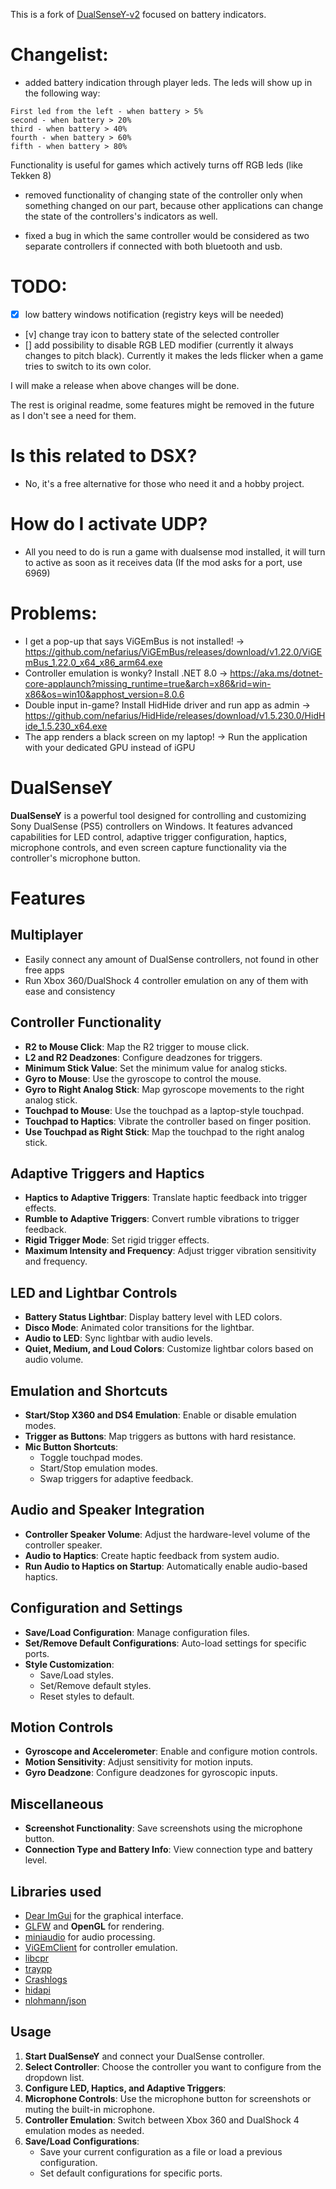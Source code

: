 This is a fork of [DualSenseY-v2](https://github.com/WujekFoliarz/DualSenseY-v2) focused on battery indicators.

# Changelist:
- added battery indication through player leds. The leds will show up in the following way:

```
First led from the left - when battery > 5%
second - when battery > 20%
third - when battery > 40%
fourth - when battery > 60%
fifth - when battery > 80%
```

Functionality is useful for games which actively turns off RGB leds (like Tekken 8)

- removed functionality of changing state of the controller only when something changed on our part, because other applications can change the state of the controllers's indicators as well.

- fixed a bug in which the same controller would be considered as two separate controllers if connected with both bluetooth and usb.

# TODO:
- [x] low battery windows notification (registry keys will be needed)
- [v] change tray icon to battery state of the selected controller
- [] add possibility to disable RGB LED modifier (currently it always changes to pitch black). Currently it makes the leds flicker when a game tries to switch to its own color.

I will make a release when above changes will be done.

The rest is original readme, some features might be removed in the future as I don't see a need for them.

# Is this related to DSX?
 - No, it's a free alternative for those who need it and a hobby project.

# How do I activate UDP?
 - All you need to do is run a game with dualsense mod installed, it will turn to active as soon as it receives data (If the mod asks for a port, use 6969)

# Problems:
 - I get a pop-up that says ViGEmBus is not installed! -> https://github.com/nefarius/ViGEmBus/releases/download/v1.22.0/ViGEmBus_1.22.0_x64_x86_arm64.exe
 - Controller emulation is wonky? Install .NET 8.0 -> https://aka.ms/dotnet-core-applaunch?missing_runtime=true&arch=x86&rid=win-x86&os=win10&apphost_version=8.0.6
 - Double input in-game? Install HidHide driver and run app as admin -> https://github.com/nefarius/HidHide/releases/download/v1.5.230.0/HidHide_1.5.230_x64.exe
 - The app renders a black screen on my laptop! -> Run the application with your dedicated GPU instead of iGPU

# DualSenseY

**DualSenseY** is a powerful tool designed for controlling and customizing Sony DualSense (PS5) controllers on Windows. It features advanced capabilities for LED control, adaptive trigger configuration, haptics, microphone controls, and even screen capture functionality via the controller's microphone button.

# Features

## Multiplayer
 - Easily connect any amount of DualSense controllers, not found in other free apps
 - Run Xbox 360/DualShock 4 controller emulation on any of them with ease and consistency
 
## Controller Functionality
- **R2 to Mouse Click**: Map the R2 trigger to mouse click.
- **L2 and R2 Deadzones**: Configure deadzones for triggers.
- **Minimum Stick Value**: Set the minimum value for analog sticks.
- **Gyro to Mouse**: Use the gyroscope to control the mouse.
- **Gyro to Right Analog Stick**: Map gyroscope movements to the right analog stick.
- **Touchpad to Mouse**: Use the touchpad as a laptop-style touchpad.
- **Touchpad to Haptics**: Vibrate the controller based on finger position.
- **Use Touchpad as Right Stick**: Map the touchpad to the right analog stick.

## Adaptive Triggers and Haptics
- **Haptics to Adaptive Triggers**: Translate haptic feedback into trigger effects.
- **Rumble to Adaptive Triggers**: Convert rumble vibrations to trigger feedback.
- **Rigid Trigger Mode**: Set rigid trigger effects.
- **Maximum Intensity and Frequency**: Adjust trigger vibration sensitivity and frequency.

## LED and Lightbar Controls
- **Battery Status Lightbar**: Display battery level with LED colors.
- **Disco Mode**: Animated color transitions for the lightbar.
- **Audio to LED**: Sync lightbar with audio levels.
- **Quiet, Medium, and Loud Colors**: Customize lightbar colors based on audio volume.

## Emulation and Shortcuts
- **Start/Stop X360 and DS4 Emulation**: Enable or disable emulation modes.
- **Trigger as Buttons**: Map triggers as buttons with hard resistance.
- **Mic Button Shortcuts**:
  - Toggle touchpad modes.
  - Start/Stop emulation modes.
  - Swap triggers for adaptive feedback.

## Audio and Speaker Integration
- **Controller Speaker Volume**: Adjust the hardware-level volume of the controller speaker.
- **Audio to Haptics**: Create haptic feedback from system audio.
- **Run Audio to Haptics on Startup**: Automatically enable audio-based haptics.

## Configuration and Settings
- **Save/Load Configuration**: Manage configuration files.
- **Set/Remove Default Configurations**: Auto-load settings for specific ports.
- **Style Customization**:
  - Save/Load styles.
  - Set/Remove default styles.
  - Reset styles to default.

## Motion Controls
- **Gyroscope and Accelerometer**: Enable and configure motion controls.
- **Motion Sensitivity**: Adjust sensitivity for motion inputs.
- **Gyro Deadzone**: Configure deadzones for gyroscopic inputs.

## Miscellaneous
- **Screenshot Functionality**: Save screenshots using the microphone button.
- **Connection Type and Battery Info**: View connection type and battery level.

## Libraries used

  - [Dear ImGui](https://github.com/ocornut/imgui) for the graphical interface.
  - [GLFW](https://www.glfw.org/) and **OpenGL** for rendering.
  - [miniaudio](https://github.com/mackron/miniaudio) for audio processing.
  - [ViGEmClient](https://github.com/nefarius/ViGEmClient) for controller emulation.
  - [libcpr](https://github.com/libcpr/cpr)
  - [traypp](https://github.com/Soundux/traypp)
  - [Crashlogs](https://github.com/TylerGlaiel/Crashlogs)
  - [hidapi](https://github.com/libusb/hidapi)
  - [nlohmann/json](https://github.com/nlohmann/json)

## Usage

1. **Start DualSenseY** and connect your DualSense controller.
2. **Select Controller**: Choose the controller you want to configure from the dropdown list.
3. **Configure LED, Haptics, and Adaptive Triggers**:
4. **Microphone Controls**: Use the microphone button for screenshots or muting the built-in microphone.
5. **Controller Emulation**: Switch between Xbox 360 and DualShock 4 emulation modes as needed.
6. **Save/Load Configurations**:
   - Save your current configuration as a file or load a previous configuration.
   - Set default configurations for specific ports.

